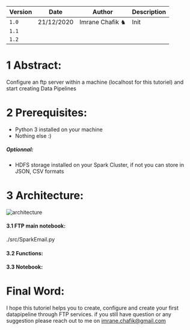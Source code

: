 | Version  | Date |Author | Description
| ------ | ------ | -----| -----|
| `1.0` |21/12/2020|Imrane Chafik ♞|Init|
| `1.1` | || |
|`1.2`|||

# 1 Abstract:
Configure an ftp server within a machine (localhost for this tutoriel) and start creating Data Pipelines
# 2 Prerequisites:
- Python 3 installed on your machine
- Nothing else :)

##### Optionnal:
- HDFS storage installed on your Spark Cluster, if not you can store in JSON, CSV formats

# 3 Architecture:
![architecture](./img/architecture.png)

#### 3.1 FTP main notebook:
./src/SparkEmail.py

#### 3.2 Functions:

#### 3.3 Notebook:


# Final Word:
I hope this tutoriel helps you to create, configure and create your first datapipeline through FTP services.
if you still have question or any suggestion please reach out to me on [imrane.chafik@gmail.com](mailto:imrane.chafik@gmail.com)
